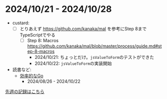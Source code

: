 # 2024/10/21 - 2024/10/28

- custard:
    - [ ] とりあえず <https://github.com/kanaka/mal> を参考にStep 8までTypeScriptでやる
        - [ ] Step 8: Macros <https://github.com/kanaka/mal/blob/master/process/guide.md#step-8-macros>
            - 2024/10/21: ちょっとだけ。`jsValueToForm`のテストができた
            - 2024/10/22: `jsValueToForm`の実装開始
- 読書など:
    - [効率的なGo](https://www.oreilly.co.jp//books/9784814400539/)
        - 2024/08/26 - 2024/10/22

[先週の記録はこちら](https://github.com/igrep/daily-commits/blob/4ba502d496fa01db1cbf4d50b5a178616c9a40db/yesterday.md)

